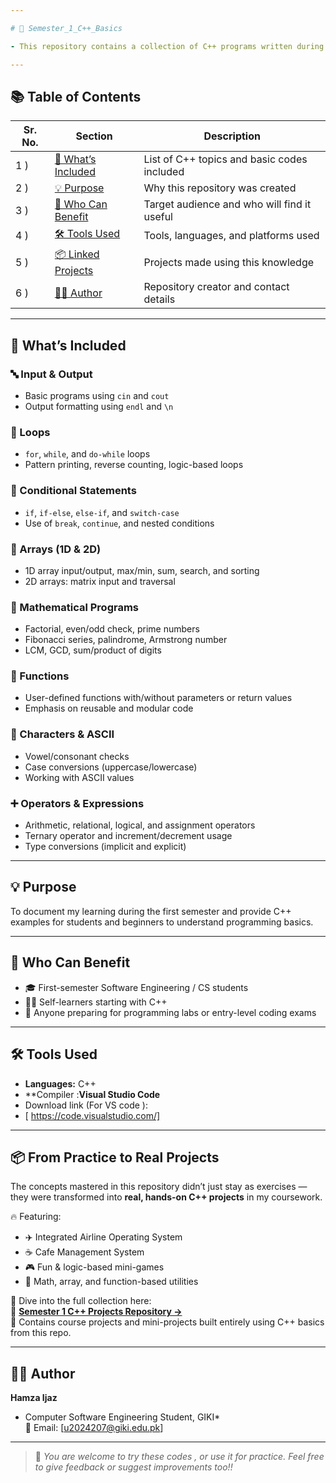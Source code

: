 ```yaml
---

# 🚀 Semester_1_C++_Basics  

- This repository contains a collection of C++ programs written during the first semester of my Software Engineering degree. These programs helped me build a strong understanding of programming logic and syntax using the C++ language. All code is written clearly and is helpful for beginners looking to learn or practice C++.

---
```


## 📚 Table of Contents

| Sr. No. | Section                                      | Description                                               |
|---------|----------------------------------------------|-----------------------------------------------------------|
| 1 )     | [🧾 What’s Included](#-whats-included)         | List of C++ topics and basic codes included         |
| 2 )     | [💡 Purpose](#-purpose)                        | Why this repository was created                           |
| 3 )     | [👥 Who Can Benefit](#-who-can-benefit)        | Target audience and who will find it useful               |
| 4 )     | [🛠️ Tools Used](#️-tools-used)                 | Tools, languages, and platforms used                      |
| 5️ )     | [📦 Linked Projects](#-from-practice-to-real-projects)     | Projects made using this knowledge               |
| 6 )     | [👨‍💻 Author](#-author)                         | Repository creator and contact details                    |

---

## 🧾 What’s Included

### 🔤 Input & Output
- Basic programs using `cin` and `cout`
- Output formatting using `endl` and `\n`

### 🔁 Loops
- `for`, `while`, and `do-while` loops
- Pattern printing, reverse counting, logic-based loops

### 🧠 Conditional Statements
- `if`, `if-else`, `else-if`, and `switch-case`
- Use of `break`, `continue`, and nested conditions

### 🧮 Arrays (1D & 2D)
- 1D array input/output, max/min, sum, search, and sorting
- 2D arrays: matrix input and traversal

### 📐 Mathematical Programs
- Factorial, even/odd check, prime numbers
- Fibonacci series, palindrome, Armstrong number
- LCM, GCD, sum/product of digits

### 🧩 Functions
- User-defined functions with/without parameters or return values
- Emphasis on reusable and modular code

### 🔣 Characters & ASCII
- Vowel/consonant checks
- Case conversions (uppercase/lowercase)
- Working with ASCII values

### ➕ Operators & Expressions
- Arithmetic, relational, logical, and assignment operators
- Ternary operator and increment/decrement usage
- Type conversions (implicit and explicit)

---

## 💡 Purpose

To document my learning during the first semester and provide C++ examples for students and beginners to understand programming basics.

---

## 👥 Who Can Benefit

- 🎓 First-semester Software Engineering / CS students  
- 👨‍💻 Self-learners starting with C++  
- 🧪 Anyone preparing for programming labs or entry-level coding exams  

---

## 🛠️ Tools Used

- **Languages:** C++
- **Compiler :**Visual Studio Code**
- Download link (For VS code ):
- [ https://code.visualstudio.com/]

---

## 📦 From Practice to Real Projects

The concepts mastered in this repository didn’t just stay as exercises — they were transformed into **real, hands-on C++ projects** in my coursework.

🔥 Featuring:
- ✈️ Integrated Airline Operating System  
- ☕ Cafe Management System  
- 🎮 Fun & logic-based mini-games  
- 🔢 Math, array, and function-based utilities

🚀 Dive into the full collection here:  
🔗 **[Semester 1 C++ Projects Repository →](https://github.com/hamzaij2005/Semester_1_projects)**  
📂 Contains course projects and mini-projects built entirely using C++ basics from this repo.

---

## 👨‍💻 Author

**Hamza Ijaz**  
* Computer Software Engineering Student, GIKI*  
📧 Email: [u2024207@giki.edu.pk]

---

> 📌 *You are welcome to try these codes , or use it for practice. Feel free to give feedback or suggest improvements too!!*
